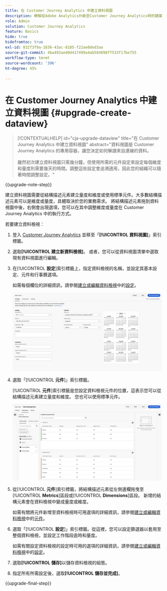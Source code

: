 ```yaml
---
title: 在 Customer Journey Analytics 中建立資料視圖
description: 瞭解從Adobe Analytics升級至Customer Journey Analytics時的建議路徑
role: Admin
solution: Customer Journey Analytics
feature: Basics
hide: true
hidefromtoc: true
exl-id: 832f3f9a-1836-43ac-8185-f22ae0ded3aa
source-git-commit: 4ba493ae40d417499a4ab584898ff533f17be755
workflow-type: tm+mt
source-wordcount: '396'
ht-degree: 45%

---
```


# 在 Customer Journey Analytics 中建立資料視圖 {#upgrade-create-dataview}

<!-- markdownlint-disable MD034 -->

>[!CONTEXTUALHELP]
>id="cja-upgrade-dataview"
>title="在 Customer Journey Analytics 中建立資料視圖"
>abstract="資料視圖是 Customer Journey Analytics 的專用容器，讓您決定如何解讀來自連線的資料。<br><br>雖然初次建立資料視圖只需幾分鐘，但使用所需的元件設定來設定每個維度和量度則需要幾天的時間。調整這些設定會追溯適用，因此您的組織可以隨著時間調整設定。"

<!-- markdownlint-enable MD034 -->

{{upgrade-note-step}}

<!-- Should we single source this instead of duplicate it? The following steps were copied from: /help/data-views/create-dataview.md -->

建立資料視圖需要從結構描述元素建立量度和維度或使用標準元件。大多數結構描述元素可以是維度或量度，具體取決於您的業務需求。 將結構描述元素拖到資料視圖中後，右側會出現選項，您可以在其中調整維度或量度在 Customer Journey Analytics 中的執行方式。

若要建立資料檢視：

1. 登入 [Customer Journey Analytics](https://analytics.adobe.com) 並移至「**[!UICONTROL 資料視圖]**」索引標籤。

1. 選取&#x200B;**[!UICONTROL 建立新資料檢視]**。 或者，您可以從資料視圖清單中選取現有資料視圖進行編輯。

1. 在&#x200B;[!UICONTROL **設定**]&#x200B;索引標籤上，指定資料檢視的名稱，並設定其基本設定、元件和行事曆選項。

   如需每個欄位的詳細資訊，請參閱[建立或編輯資料檢視](/help/data-views/create-dataview.md)中的[設定](/help/data-views/create-dataview.md#configure)。

   ![設定資料視圖](assets/dataview-configure.png)

1. 選取「[!UICONTROL **元件**]」索引標籤。

   [!UICONTROL **元件**]&#x200B;索引標籤是您設定資料檢視元件的位置，這表示您可以從結構描述元素建立量度和維度。 您也可以使用標準元件。

   ![元件標籤](assets/dataview-components.png)

1. 從&#x200B;[!UICONTROL **元件**]&#x200B;索引標籤，將結構描述元素從左側邊欄拖曳至&#x200B;[!UICONTROL **Metrics**]&#x200B;區段或&#x200B;[!UICONTROL **Dimensions**]&#x200B;區段。 新增的結構元素會在資料檢視中變成量度或維度。

   如需有關將元件新增至資料檢視時可用選項的詳細資訊，請參閱[建立或編輯資料檢視](/help/data-views/create-dataview.md)中的[元件](/help/data-views/create-dataview.md#components)。

1. 選取「[!UICONTROL **設定**]」索引標籤。從這裡，您可以設定篩選器以套用至整個資料檢視，並設定工作階段逾時和量度。

   如需有關設定資料檢視的設定時可用的選項的詳細資訊，請參閱[建立或編輯資料檢視](/help/data-views/create-dataview.md)中的[設定](/help/data-views/create-dataview.md#settings)。

1. 選取&#x200B;**[!UICONTROL 儲存]**&#x200B;以儲存資料檢視的組態。

1. 指定所有所需設定後，選取&#x200B;**[!UICONTROL 儲存並完成]**。

{{upgrade-final-step}}
